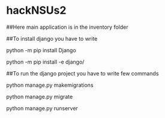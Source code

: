 # hackNSUs2

##Here main application is in the inventory folder





##To install django you have to write


python -m pip install Django


python -m pip install -e django/




##To run the django project you have to write few commands


python manage.py makemigrations


python manage.py migrate


python manage.py runserver
